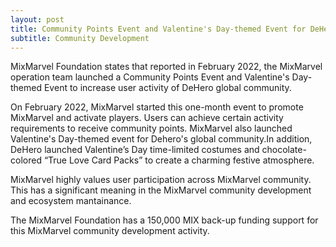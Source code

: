 ```yaml
---
layout: post
title: Community Points Event and Valentine's Day-themed Event for DeHero Users
subtitle: Community Development 
---
```


MixMarvel Foundation states that reported in February 2022, the MixMarvel operation team launched a Community Points Event and Valentine's Day-themed Event to increase user activity of DeHero global community. 

On February 2022, MixMarvel started this one-month event to promote MixMarvel and activate players. Users can achieve certain activity requirements to receive community points. MixMarvel also launched Valentine's Day-themed event for Dehero's global community.In addition, DeHero launched Valentine’s Day time-limited costumes and chocolate-colored “True Love Card Packs” to create a charming festive atmosphere.

MixMarvel highly values user participation across MixMarvel community. This has a significant meaning in the MixMarvel community development and ecosystem mantainance. 

The MixMarvel Foundation has a 150,000 MIX back-up funding support for this MixMarvel community development activity. 

